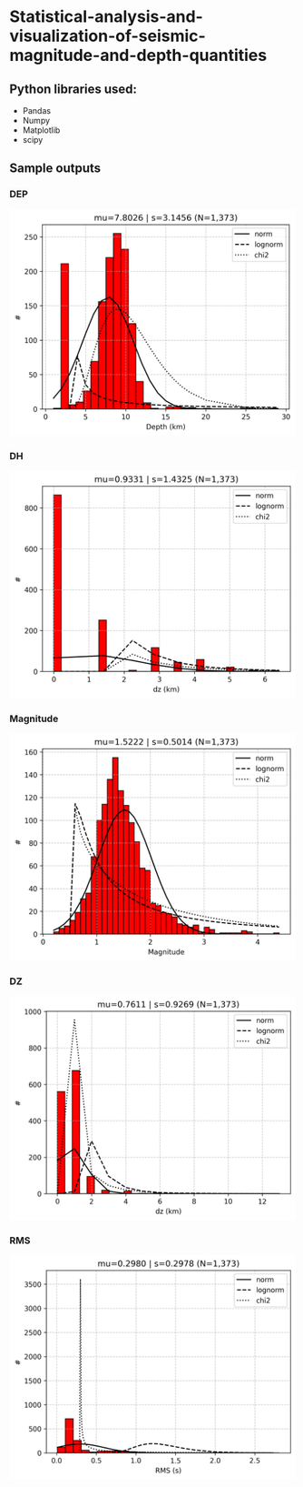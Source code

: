 # Statistical-analysis-and-visualization-of-seismic-magnitude-and-depth-quantities
## Python libraries used:
- Pandas
- Numpy
- Matplotlib
- scipy

## Sample outputs
### DEP
![](img/NKUA_SL_thiva_sample_catalogue_DEP.png)
### DH
![](img/NKUA_SL_thiva_sample_catalogue_DH.png)
### Magnitude
![](img/NKUA_SL_thiva_sample_catalogue_MAGNITUDE.png)
### DZ
![](img/NKUA_SL_thiva_sample_catalogue_DZ.png)
### RMS
![](img/NKUA_SL_thiva_sample_catalogue_RMS.png)
